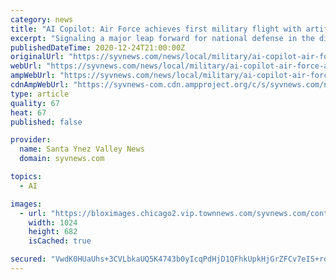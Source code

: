 ```yaml
---
category: news
title: "AI Copilot: Air Force achieves first military flight with artificial intelligence"
excerpt: "Signaling a major leap forward for national defense in the digital age, the Air Force flew with artificial intelligence as a working aircrew member onboard"
publishedDateTime: 2020-12-24T21:00:00Z
originalUrl: "https://syvnews.com/news/local/military/ai-copilot-air-force-achieves-first-military-flight-with-artificial-intelligence/article_191152b8-375a-52da-b693-4f7a270c0e47.html"
webUrl: "https://syvnews.com/news/local/military/ai-copilot-air-force-achieves-first-military-flight-with-artificial-intelligence/article_191152b8-375a-52da-b693-4f7a270c0e47.html"
ampWebUrl: "https://syvnews.com/news/local/military/ai-copilot-air-force-achieves-first-military-flight-with-artificial-intelligence/article_191152b8-375a-52da-b693-4f7a270c0e47.amp.html"
cdnAmpWebUrl: "https://syvnews-com.cdn.ampproject.org/c/s/syvnews.com/news/local/military/ai-copilot-air-force-achieves-first-military-flight-with-artificial-intelligence/article_191152b8-375a-52da-b693-4f7a270c0e47.amp.html"
type: article
quality: 67
heat: 67
published: false

provider:
  name: Santa Ynez Valley News
  domain: syvnews.com

topics:
  - AI

images:
  - url: "https://bloximages.chicago2.vip.townnews.com/syvnews.com/content/tncms/assets/v3/editorial/c/ba/cba856a1-736a-5f12-b938-a64929a8d60e/5fe10f2c1377a.image.jpg?resize=1024%2C682"
    width: 1024
    height: 682
    isCached: true

secured: "VwdK0HUaUhs+3CVLbkaUQ5K4743b0yIcqPdHjD1QFhkUpkHjGrZFCv7eIS+rdgeZBJRcRhmKNvzyoHY5I0zsiBr1dvsl2mSJoxzkxTcOTMCuFNM2iILino9DCQwpDgzghBgJ7eZK1TRKopj4YAP/pPB+Eg6TSOEqVFxLQ5sb+G/dYYvJivvY/uPH4ALujXNACmsvDqI8uBcOcl5N3z23oKO2ONRQFYF7/2Fo88wQUiq5jlQ/aEaX6sawKn2eXUJqPiF0SuD07wRnEfqAsvj2BSq/s0aT6Rq9W2uep4g46pWq47eWOvlEOyaGabIyY4BokCklyqMSkFZrf+RXGtXHfEKaYIV9Ki0buuc3Pl7mcYg=;xwUnze1c8W/mp4sZcqpVWg=="
---
```


